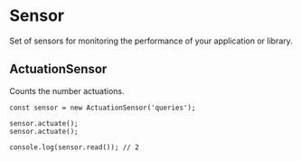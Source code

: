 # Sensor

Set of sensors for monitoring the performance of your application or library.

## ActuationSensor

Counts the number actuations.

```
const sensor = new ActuationSensor('queries');

sensor.actuate();
sensor.actuate();

console.log(sensor.read()); // 2
```
